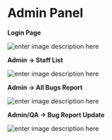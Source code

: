 # Admin Panel



**Login Page**


![enter image description here](https://i.ibb.co/L6VMgSR/Screenshot-from-2024-08-23-23-14-50.png)






**Admin -> Staff List**


![enter image description here](https://i.ibb.co/6s49nnT/Screenshot-from-2024-08-23-23-16-55.png)





**Admin -> All Bugs Report**


![enter image description here](https://i.ibb.co/zX3Sk5Z/Screenshot-from-2024-08-23-23-21-24.png)





**Admin/QA -> Bug Report Update**

![enter image description here](https://i.ibb.co/7zLYdzL/Screenshot-from-2024-08-23-23-22-53.png)
